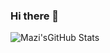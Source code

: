 ### Hi there 👋

<!--
**MarcelAleza1/MarcelAleza1** is a ✨ _special_ ✨ repository because its `README.md` (this file) appears on your GitHub profile.

Here are some ideas to get you started:

- 🔭 I’m currently working on ...
- 🌱 I’m currently learning ...
- 👯 I’m looking to collaborate on ...
- 🤔 I’m looking for help with ...
- 💬 Ask me about ...
- 📫 How to reach me: ...
- 😄 Pronouns: ...
- ⚡ Fun fact: ...
-->
![Mazi'sGitHub Stats](https://github-readme-stats.vercel.app/api?username=MarcelAleza1&theme=radical)
<!-- ![Top lang](https://github-readme-stats.vercel.app/api/top-langs?username=MarcelAleza1&layout=compact)  -->
